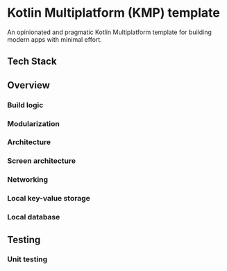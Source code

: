 # Kotlin Multiplatform (KMP) template
An opinionated and pragmatic Kotlin Multiplatform template for building modern apps with minimal effort.

## Tech Stack

## Overview

### Build logic

### Modularization

### Architecture

### Screen architecture 

### Networking

### Local key-value storage

### Local database

## Testing

### Unit testing
